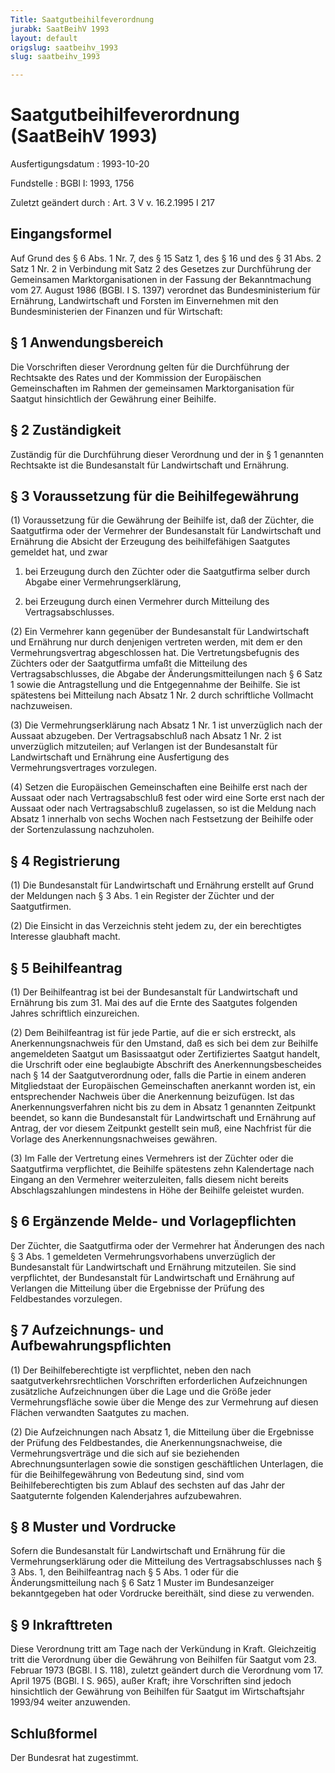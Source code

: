 ```yaml
---
Title: Saatgutbeihilfeverordnung
jurabk: SaatBeihV 1993
layout: default
origslug: saatbeihv_1993
slug: saatbeihv_1993

---
```


# Saatgutbeihilfeverordnung (SaatBeihV 1993)

Ausfertigungsdatum
:   1993-10-20

Fundstelle
:   BGBl I: 1993, 1756

Zuletzt geändert durch
:   Art. 3 V v. 16.2.1995 I 217

## Eingangsformel

Auf Grund des § 6 Abs. 1 Nr. 7, des § 15 Satz 1, des § 16 und des § 31
Abs. 2 Satz 1 Nr. 2 in Verbindung mit Satz 2 des Gesetzes zur
Durchführung der Gemeinsamen Marktorganisationen in der Fassung der
Bekanntmachung vom 27. August 1986 (BGBl. I S. 1397) verordnet das
Bundesministerium für Ernährung, Landwirtschaft und Forsten im
Einvernehmen mit den Bundesministerien der Finanzen und für
Wirtschaft:

## § 1 Anwendungsbereich

Die Vorschriften dieser Verordnung gelten für die Durchführung der
Rechtsakte des Rates und der Kommission der Europäischen
Gemeinschaften im Rahmen der gemeinsamen Marktorganisation für Saatgut
hinsichtlich der Gewährung einer Beihilfe.

## § 2 Zuständigkeit

Zuständig für die Durchführung dieser Verordnung und der in § 1
genannten Rechtsakte ist die Bundesanstalt für Landwirtschaft und
Ernährung.

## § 3 Voraussetzung für die Beihilfegewährung

(1) Voraussetzung für die Gewährung der Beihilfe ist, daß der Züchter,
die Saatgutfirma oder der Vermehrer der Bundesanstalt für
Landwirtschaft und Ernährung die Absicht der Erzeugung des
beihilfefähigen Saatgutes gemeldet hat, und zwar

1.  bei Erzeugung durch den Züchter oder die Saatgutfirma selber durch
    Abgabe einer Vermehrungserklärung,


2.  bei Erzeugung durch einen Vermehrer durch Mitteilung des
    Vertragsabschlusses.




(2) Ein Vermehrer kann gegenüber der Bundesanstalt für Landwirtschaft
und Ernährung nur durch denjenigen vertreten werden, mit dem er den
Vermehrungsvertrag abgeschlossen hat. Die Vertretungsbefugnis des
Züchters oder der Saatgutfirma umfaßt die Mitteilung des
Vertragsabschlusses, die Abgabe der Änderungsmitteilungen nach § 6
Satz 1 sowie die Antragstellung und die Entgegennahme der Beihilfe.
Sie ist spätestens bei Mitteilung nach Absatz 1 Nr. 2 durch
schriftliche Vollmacht nachzuweisen.

(3) Die Vermehrungserklärung nach Absatz 1 Nr. 1 ist unverzüglich nach
der Aussaat abzugeben. Der Vertragsabschluß nach Absatz 1 Nr. 2 ist
unverzüglich mitzuteilen; auf Verlangen ist der Bundesanstalt für
Landwirtschaft und Ernährung eine Ausfertigung des
Vermehrungsvertrages vorzulegen.

(4) Setzen die Europäischen Gemeinschaften eine Beihilfe erst nach der
Aussaat oder nach Vertragsabschluß fest oder wird eine Sorte erst nach
der Aussaat oder nach Vertragsabschluß zugelassen, so ist die Meldung
nach Absatz 1 innerhalb von sechs Wochen nach Festsetzung der Beihilfe
oder der Sortenzulassung nachzuholen.

## § 4 Registrierung

(1) Die Bundesanstalt für Landwirtschaft und Ernährung erstellt auf
Grund der Meldungen nach § 3 Abs. 1 ein Register der Züchter und der
Saatgutfirmen.

(2) Die Einsicht in das Verzeichnis steht jedem zu, der ein
berechtigtes Interesse glaubhaft macht.

## § 5 Beihilfeantrag

(1) Der Beihilfeantrag ist bei der Bundesanstalt für Landwirtschaft
und Ernährung bis zum 31. Mai des auf die Ernte des Saatgutes
folgenden Jahres schriftlich einzureichen.

(2) Dem Beihilfeantrag ist für jede Partie, auf die er sich erstreckt,
als Anerkennungsnachweis für den Umstand, daß es sich bei dem zur
Beihilfe angemeldeten Saatgut um Basissaatgut oder Zertifiziertes
Saatgut handelt, die Urschrift oder eine beglaubigte Abschrift des
Anerkennungsbescheides nach § 14 der Saatgutverordnung oder, falls die
Partie in einem anderen Mitgliedstaat der Europäischen Gemeinschaften
anerkannt worden ist, ein entsprechender Nachweis über die Anerkennung
beizufügen. Ist das Anerkennungsverfahren nicht bis zu dem in Absatz 1
genannten Zeitpunkt beendet, so kann die Bundesanstalt für
Landwirtschaft und Ernährung auf Antrag, der vor diesem Zeitpunkt
gestellt sein muß, eine Nachfrist für die Vorlage des
Anerkennungsnachweises gewähren.

(3) Im Falle der Vertretung eines Vermehrers ist der Züchter oder die
Saatgutfirma verpflichtet, die Beihilfe spätestens zehn Kalendertage
nach Eingang an den Vermehrer weiterzuleiten, falls diesem nicht
bereits Abschlagszahlungen mindestens in Höhe der Beihilfe geleistet
wurden.

## § 6 Ergänzende Melde- und Vorlagepflichten

Der Züchter, die Saatgutfirma oder der Vermehrer hat Änderungen des
nach § 3 Abs. 1 gemeldeten Vermehrungsvorhabens unverzüglich der
Bundesanstalt für Landwirtschaft und Ernährung mitzuteilen. Sie sind
verpflichtet, der Bundesanstalt für Landwirtschaft und Ernährung auf
Verlangen die Mitteilung über die Ergebnisse der Prüfung des
Feldbestandes vorzulegen.

## § 7 Aufzeichnungs- und Aufbewahrungspflichten

(1) Der Beihilfeberechtigte ist verpflichtet, neben den nach
saatgutverkehrsrechtlichen Vorschriften erforderlichen Aufzeichnungen
zusätzliche Aufzeichnungen über die Lage und die Größe jeder
Vermehrungsfläche sowie über die Menge des zur Vermehrung auf diesen
Flächen verwandten Saatgutes zu machen.

(2) Die Aufzeichnungen nach Absatz 1, die Mitteilung über die
Ergebnisse der Prüfung des Feldbestandes, die Anerkennungsnachweise,
die Vermehrungsverträge und die sich auf sie beziehenden
Abrechnungsunterlagen sowie die sonstigen geschäftlichen Unterlagen,
die für die Beihilfegewährung von Bedeutung sind, sind vom
Beihilfeberechtigten bis zum Ablauf des sechsten auf das Jahr der
Saatguternte folgenden Kalenderjahres aufzubewahren.

## § 8 Muster und Vordrucke

Sofern die Bundesanstalt für Landwirtschaft und Ernährung für die
Vermehrungserklärung oder die Mitteilung des Vertragsabschlusses nach
§ 3 Abs. 1, den Beihilfeantrag nach § 5 Abs. 1 oder für die
Änderungsmitteilung nach § 6 Satz 1 Muster im Bundesanzeiger
bekanntgegeben hat oder Vordrucke bereithält, sind diese zu verwenden.

## § 9 Inkrafttreten

Diese Verordnung tritt am Tage nach der Verkündung in Kraft.
Gleichzeitig tritt die Verordnung über die Gewährung von Beihilfen für
Saatgut vom 23. Februar 1973 (BGBl. I S. 118), zuletzt geändert durch
die Verordnung vom 17. April 1975 (BGBl. I S. 965), außer Kraft;
ihre Vorschriften sind jedoch hinsichtlich der Gewährung von Beihilfen
für Saatgut im Wirtschaftsjahr 1993/94 weiter anzuwenden.

## Schlußformel

Der Bundesrat hat zugestimmt.

